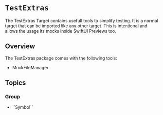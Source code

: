 # ``TestExtras``

The TestExtras Target contains usefull tools to simplify testing. It is a normal target that can
be imported like any other target. This is intentional and allows the usage its mocks inside SwiftUI
Previews too.

## Overview

The TestExtras package comes with the following tools:
- MockFileManager

## Topics

### <!--@START_MENU_TOKEN@-->Group<!--@END_MENU_TOKEN@-->

- <!--@START_MENU_TOKEN@-->``Symbol``<!--@END_MENU_TOKEN@-->
